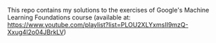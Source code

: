 This repo contains my solutions to the exercises of Google's Machine Learning Foundations course (available at: https://www.youtube.com/playlist?list=PLOU2XLYxmsII9mzQ-Xxug4l2o04JBrkLV)
